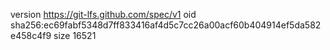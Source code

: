 version https://git-lfs.github.com/spec/v1
oid sha256:ec69fabf5348d7ff833416af4d5c7cc26a00acf60b404914ef5da582e458c4f9
size 16521
